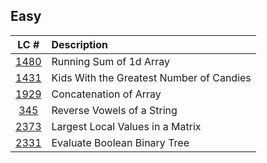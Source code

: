 ## Easy
|LC #|Description|
|:-:|:-|
|[1480](https://leetcode.com/problems/running-sum-of-1d-array/)| Running Sum of 1d Array|
|[1431](https://leetcode.com/problems/kids-with-the-greatest-number-of-candies/)| Kids With the Greatest Number of Candies|
|[1929](https://leetcode.com/problems/concatenation-of-array/)| Concatenation of Array|
|[345](https://leetcode.com/problems/reverse-vowels-of-a-string/)| Reverse Vowels of a String|
|[2373](https://leetcode.com/problems/largest-local-values-in-a-matrix/)|  Largest Local Values in a Matrix|
|[2331](https://leetcode.com/problems/evaluate-boolean-binary-tree/)|  Evaluate Boolean Binary Tree|

